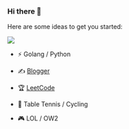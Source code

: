 ### Hi there 👋

<!--
**cyberpunk-admin/cyberpunk-admin** is a ✨ _special_ ✨ repository because its `README.md` (this file) appears on your GitHub profile.
-->
Here are some ideas to get you started:

![](https://github-readme-stats.vercel.app/api?username=cyberpunk-admin&show_icons=true&line_height=21&show_icons=true&theme=vue&hide_border=true)

* ⚡ Golang / Python

* ✍️ [Blogger](https://xcliu.cc)

* 🏆 [LeetCode](https://leetcode.cn/u/sai-bo-peng-ke/)

* 🏃 Table Tennis / Cycling 

* 🎮 LOL / OW2

